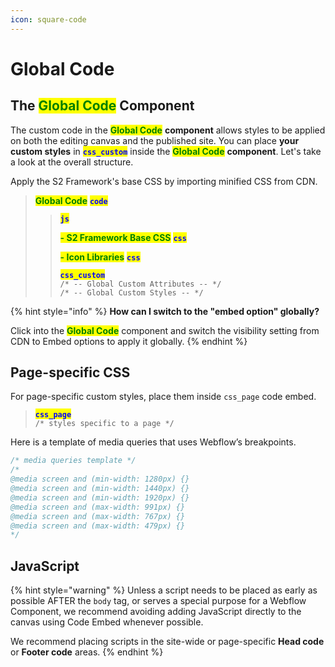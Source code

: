 ```yaml
---
icon: square-code
---
```


# Global Code

## The <mark style="color:green;">Global Code</mark> Component

The custom code in the <mark style="color:green;">**Global Code**</mark> **component** allows styles to be applied on both the editing canvas and the published site. You can place **your custom styles** in <mark style="color:blue;">**`css_custom`**</mark> inside the <mark style="color:green;">**Global Code**</mark> **component**. Let's take a look at the overall structure.

Apply the S2 Framework's base CSS by importing minified CSS from CDN.

> <mark style="color:green;">**Global Code**</mark> <mark style="color:blue;">**`code`**</mark>
>
> > <mark style="color:blue;">**`js`**</mark>
> >
> > <mark style="color:green;">**- S2 Framework Base CSS**</mark> <mark style="color:blue;">**`css`**</mark>
> >
> > <mark style="color:green;">**- Icon Libraries**</mark> <mark style="color:blue;">**`css`**</mark>
> >
> > <mark style="color:blue;">**`css_custom`**</mark>\
> > `/* -- Global Custom Attributes -- */`\
> > `/* -- Global Custom Styles -- */`

{% hint style="info" %}
**How can I switch to the "embed option" globally?**

Click into the <mark style="color:green;">**Global Code**</mark> component and switch the visibility setting from CDN to Embed options to apply it globally.
{% endhint %}



## Page-specific CSS

For page-specific custom styles, place them inside `css_page` code embed.

> <mark style="color:blue;">**`css_page`**</mark>\
> `/* styles specific to a page */`

Here is a template of media queries that uses Webflow’s breakpoints.

```css
/* media queries template */
/*
@media screen and (min-width: 1280px) {}
@media screen and (min-width: 1440px) {}
@media screen and (min-width: 1920px) {}
@media screen and (max-width: 991px) {}
@media screen and (max-width: 767px) {}
@media screen and (max-width: 479px) {}
*/
```



## JavaScript

{% hint style="warning" %}
Unless a script needs to be placed as early as possible AFTER the `body` tag, or serves a special purpose for a Webflow Component, we recommend avoiding adding JavaScript directly to the canvas using Code Embed whenever possible.

We recommend placing scripts in the site-wide or page-specific **Head code** or **Footer code** areas.
{% endhint %}



